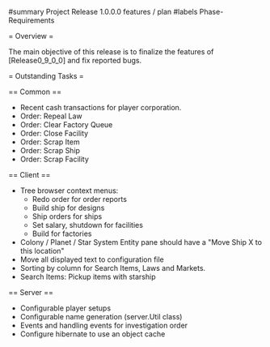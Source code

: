 #summary Project Release 1.0.0.0 features / plan
#labels Phase-Requirements

= Overview =

The main objective of this release is to finalize the features of [Release0_9_0_0] and fix reported bugs.

= Outstanding Tasks =

== Common ==
  * Recent cash transactions for player corporation.
  * Order: Repeal Law
  * Order: Clear Factory Queue
  * Order: Close Facility
  * Order: Scrap Item
  * Order: Scrap Ship
  * Order: Scrap Facility

== Client ==
  * Tree browser context menus:
    * Redo order for order reports
    * Build ship for designs
    * Ship orders for ships
    * Set salary, shutdown for facilities
    * Build for factories
  * Colony / Planet / Star System Entity pane should have a "Move Ship X to this location"
  * Move all displayed text to configuration file
  * Sorting by column for Search Items, Laws and Markets.
  * Search Items: Pickup items with starship

== Server ==
  * Configurable player setups
  * Configurable name generation (server.Util class)
  * Events and handling events for investigation order
  * Configure hibernate to use an object cache
